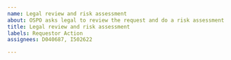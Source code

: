 ```yaml
---
name: Legal review and risk assessment
about: OSPO asks legal to review the request and do a risk assessment
title: Legal review and risk assessment
labels: Requestor Action
assignees: D040687, I502622

---
```




